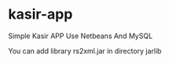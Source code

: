 # kasir-app
Simple Kasir APP Use Netbeans And MySQL

You can add library rs2xml.jar in directory jarlib
